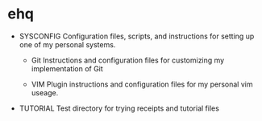 # ehq

- SYSCONFIG 
  Configuration files, scripts, and instructions for setting up one of my personal systems.

  * Git 
    Instructions and configuration files for customizing my implementation of Git

  * VIM 
    Plugin instructions and configuration files for my personal vim useage.

- TUTORIAL 
  Test directory for trying receipts and tutorial files
